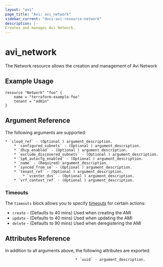 ```yaml
---
layout: "avi"
page_title: "Avi: avi_network"
sidebar_current: "docs-avi-resource-network"
description: |-
Creates and manages Avi Network.
---
```


# avi_network

The Network resource allows the creation and management of Avi Network

## Example Usage

```hcl
resource "Network" "foo" {
    name = "terraform-example-foo"
    tenant = "admin"
}
```

## Argument Reference

The following arguments are supported:

    * `cloud_ref` - (Optional ) argument_description.
        * `configured_subnets` - (Optional ) argument_description.
        * `dhcp_enabled` - (Optional ) argument_description.
        * `exclude_discovered_subnets` - (Optional ) argument_description.
        * `ip6_autocfg_enabled` - (Optional ) argument_description.
        * `name` - (Required) argument_description.
        * `synced_from_se` - (Optional ) argument_description.
        * `tenant_ref` - (Optional ) argument_description.
            * `vcenter_dvs` - (Optional ) argument_description.
        * `vrf_context_ref` - (Optional ) argument_description.
    
### Timeouts

The `timeouts` block allows you to specify [timeouts](https://www.terraform.io/docs/configuration/resources.html#timeouts) for certain actions:

* `create` - (Defaults to 40 mins) Used when creating the AMI
* `update` - (Defaults to 40 mins) Used when updating the AMI
* `delete` - (Defaults to 90 mins) Used when deregistering the AMI

## Attributes Reference

In addition to all arguments above, the following attributes are exported:

                                    * `uuid` - argument_description.
            
